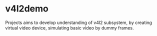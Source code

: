 # v4l2demo
Projects aims to develop understanding of v4l2 subsystem, by creating virtual video device, simulating basic video by dummy frames.
